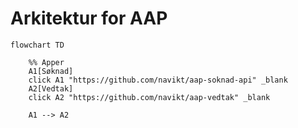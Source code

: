 # Arkitektur for AAP

```mermaid
flowchart TD

    %% Apper
    A1[Søknad]
    click A1 "https://github.com/navikt/aap-soknad-api" _blank
    A2[Vedtak]
    click A2 "https://github.com/navikt/aap-vedtak" _blank
    
    A1 --> A2

```